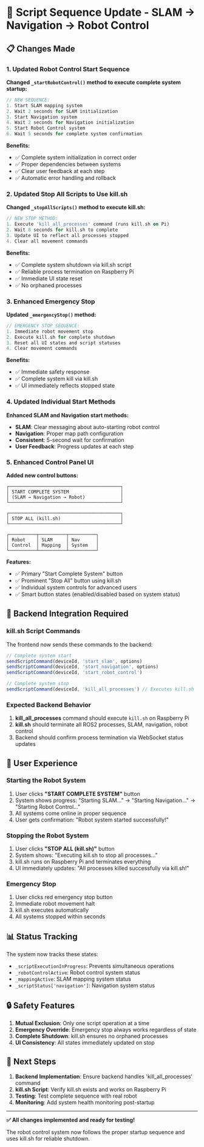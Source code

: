 # 🤖 Script Sequence Update - SLAM → Navigation → Robot Control

## 📋 Changes Made

### 1. Updated Robot Control Start Sequence
**Changed `_startRobotControl()` method to execute complete system startup:**

```dart
// NEW SEQUENCE:
1. Start SLAM mapping system
2. Wait 2 seconds for SLAM initialization  
3. Start Navigation system
4. Wait 2 seconds for Navigation initialization
5. Start Robot Control system
6. Wait 5 seconds for complete system confirmation
```

**Benefits:**
- ✅ Complete system initialization in correct order
- ✅ Proper dependencies between systems
- ✅ Clear user feedback at each step
- ✅ Automatic error handling and rollback

### 2. Updated Stop All Scripts to Use kill.sh
**Changed `_stopAllScripts()` method to execute kill.sh:**

```dart
// NEW STOP METHOD:
1. Execute 'kill_all_processes' command (runs kill.sh on Pi)
2. Wait 8 seconds for kill.sh to complete
3. Update UI to reflect all processes stopped
4. Clear all movement commands
```

**Benefits:**
- ✅ Complete system shutdown via kill.sh script
- ✅ Reliable process termination on Raspberry Pi
- ✅ Immediate UI state reset
- ✅ No orphaned processes

### 3. Enhanced Emergency Stop
**Updated `_emergencyStop()` method:**

```dart
// EMERGENCY STOP SEQUENCE:
1. Immediate robot movement stop
2. Execute kill.sh for complete shutdown
3. Reset all UI states and script statuses
4. Clear movement commands
```

**Benefits:**
- ✅ Immediate safety response
- ✅ Complete system kill via kill.sh
- ✅ UI immediately reflects stopped state

### 4. Updated Individual Start Methods
**Enhanced SLAM and Navigation start methods:**

- **SLAM**: Clear messaging about auto-starting robot control
- **Navigation**: Proper map path configuration
- **Consistent**: 5-second wait for confirmation
- **User Feedback**: Progress updates at each step

### 5. Enhanced Control Panel UI
**Added new control buttons:**

```
┌─────────────────────────────────────────┐
│ START COMPLETE SYSTEM                   │
│ (SLAM → Navigation → Robot)             │
└─────────────────────────────────────────┘

┌─────────────────────────────────────────┐
│ STOP ALL (kill.sh)                      │
└─────────────────────────────────────────┘

┌──────────┬──────────┬──────────┐
│ Robot    │ SLAM     │ Nav      │
│ Control  │ Mapping  │ System   │
└──────────┴──────────┴──────────┘
```

**Features:**
- ✅ Primary "Start Complete System" button
- ✅ Prominent "Stop All" button using kill.sh  
- ✅ Individual system controls for advanced users
- ✅ Smart button states (enabled/disabled based on system status)

## 🔧 Backend Integration Required

### kill.sh Script Commands
The frontend now sends these commands to the backend:

```javascript
// Complete system start
sendScriptCommand(deviceId, 'start_slam', options)
sendScriptCommand(deviceId, 'start_navigation', options) 
sendScriptCommand(deviceId, 'start_robot_control')

// Complete system stop  
sendScriptCommand(deviceId, 'kill_all_processes') // Executes kill.sh
```

### Expected Backend Behavior
1. **kill_all_processes** command should execute `kill.sh` on Raspberry Pi
2. **kill.sh** should terminate all ROS2 processes, SLAM, navigation, robot control
3. Backend should confirm process termination via WebSocket status updates

## 🚀 User Experience

### Starting the Robot System
1. User clicks **"START COMPLETE SYSTEM"** button
2. System shows progress: "Starting SLAM..." → "Starting Navigation..." → "Starting Robot Control..."
3. All systems come online in proper sequence
4. User gets confirmation: "Robot system started successfully!"

### Stopping the Robot System  
1. User clicks **"STOP ALL (kill.sh)"** button
2. System shows: "Executing kill.sh to stop all processes..."
3. kill.sh runs on Raspberry Pi and terminates everything
4. UI immediately updates: "All processes killed successfully via kill.sh!"

### Emergency Stop
1. User clicks red emergency stop button
2. Immediate robot movement halt
3. kill.sh executes automatically  
4. All systems stopped within seconds

## 📊 Status Tracking

The system now tracks these states:
- `_scriptExecutionInProgress`: Prevents simultaneous operations
- `_robotControlActive`: Robot control system status
- `_mappingActive`: SLAM mapping system status  
- `_scriptStatus['navigation']`: Navigation system status

## 🔒 Safety Features

1. **Mutual Exclusion**: Only one script operation at a time
2. **Emergency Override**: Emergency stop always works regardless of state
3. **Complete Shutdown**: kill.sh ensures no orphaned processes
4. **UI Consistency**: All states immediately updated on stop

## 🎯 Next Steps

1. **Backend Implementation**: Ensure backend handles 'kill_all_processes' command
2. **kill.sh Script**: Verify kill.sh exists and works on Raspberry Pi
3. **Testing**: Test complete sequence with real robot
4. **Monitoring**: Add system health monitoring post-startup

---

**✅ All changes implemented and ready for testing!**

The robot control system now follows the proper startup sequence and uses kill.sh for reliable shutdown.
